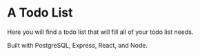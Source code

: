 # A Todo List

Here you will find a todo list that will fill all of your todo list needs.

Built with PostgreSQL, Express, React, and Node.
